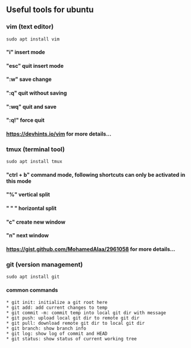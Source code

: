 ## Useful tools for ubuntu
### vim (text editor)
    sudo apt install vim
#### "i"    insert mode
#### "esc"  quit insert mode
#### ":w"   save change
#### ":q"   quit without saving
#### ":wq"  quit and save
#### ":q!"  force quit
#### https://devhints.io/vim for more details...

### tmux (terminal tool)
    sudo apt install tmux
#### "ctrl + b" command mode, following shortcuts can only be activated in this mode
#### "%" vertical split
#### " " " horizontal split
#### "c" create new window
#### "n" next window
#### https://gist.github.com/MohamedAlaa/2961058 for more details...

### git (version management)
    sudo apt install git
#### common commands
    * git init: initialize a git root here
    * git add: add current changes to temp
    * git commit -m: commit temp into local git dir with message
    * git push: upload local git dir to remote git dir
    * git pull: download remote git dir to local git dir
    * git branch: show branch info
    * git log: show log of commit and HEAD
    * git status: show status of current working tree
